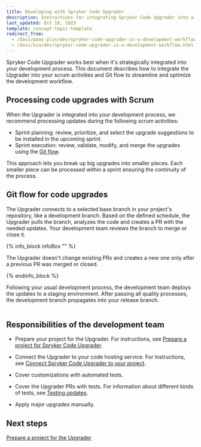 ```yaml
---
title: Developing with Spryker Code Upgrader
description: Instructions for integrating Spryker Code Upgrader into a development process
last_updated: Oct 10, 2023
template: concept-topic-template
redirect_from:
  - /docs/paas-plus/dev/spryker-code-upgrader-in-a-development-workflow.html
  - /docs/scu/dev/spryker-code-upgrader-in-a-development-workflow.html
---
```


Spryker Code Upgrader works best when it's strategically integrated into your development process. This document describes how to integrate the Upgrader into your scrum activities and Git flow to streamline and optimize the development workflow.

## Processing code upgrades with Scrum

When the Upgrader is integrated into your development process, we recommend processing updates during the following scrum activities:

* Sprint planning: review, prioritize, and select the upgrade suggestions to be installed in the upcoming sprint.
* Sprint execution: review, validate, modify, and merge the upgrades using the [Git flow](#git-flow-for-code-upgrades).

This approach lets you break up big upgrades into smaller pieces. Each smaller piece can be processed within a sprint ensuring the continuity of the process.

## Git flow for code upgrades

The Upgrader connects to a selected base branch in your project's repository, like a development branch. Based on the defined schedule, the Upgrader pulls the branch, analyzes the code and creates a PR with the needed updates. Your development team reviews the branch to merge or close it.

{% info_block infoBox "" %}

The Upgrader doesn't change existing PRs and creates a new one only after a previous PR was merged or closed.

{% endinfo_block %}


Following your usual development process, the development team deploys the updates to a staging environment. After passing all quality processes, the development branch propagates into your release branch.

<div class="mxgraph" style="max-width:100%;border:1px solid transparent;" data-mxgraph="{&quot;highlight&quot;:&quot;#0000ff&quot;,&quot;nav&quot;:true,&quot;resize&quot;:true,&quot;toolbar&quot;:&quot;zoom layers tags lightbox&quot;,&quot;edit&quot;:&quot;_blank&quot;,&quot;xml&quot;:&quot;&lt;mxfile host=\&quot;app.diagrams.net\&quot; modified=\&quot;2024-01-24T09:15:35.727Z\&quot; agent=\&quot;Mozilla/5.0 (Macintosh; Intel Mac OS X 10_15_7) AppleWebKit/537.36 (KHTML, like Gecko) Chrome/120.0.0.0 Safari/537.36\&quot; etag=\&quot;ao2TTJy9OYLXKmXHDzkS\&quot; version=\&quot;22.1.21\&quot;&gt;\n  &lt;diagram id=\&quot;2U4xRcvccBM7bDsFLrtS\&quot; name=\&quot;Page-1\&quot;&gt;\n    &lt;mxGraphModel dx=\&quot;1562\&quot; dy=\&quot;909\&quot; grid=\&quot;1\&quot; gridSize=\&quot;10\&quot; guides=\&quot;1\&quot; tooltips=\&quot;1\&quot; connect=\&quot;1\&quot; arrows=\&quot;1\&quot; fold=\&quot;1\&quot; page=\&quot;1\&quot; pageScale=\&quot;1\&quot; pageWidth=\&quot;850\&quot; pageHeight=\&quot;1100\&quot; math=\&quot;0\&quot; shadow=\&quot;0\&quot;&gt;\n      &lt;root&gt;\n        &lt;mxCell id=\&quot;0\&quot; /&gt;\n        &lt;mxCell id=\&quot;1\&quot; parent=\&quot;0\&quot; /&gt;\n        &lt;mxCell id=\&quot;mMndJCWNl6UvMToYRjuH-1\&quot; value=\&quot;\&quot; style=\&quot;endArrow=halfCircle;dashed=1;html=1;dashPattern=1 3;strokeWidth=2;rounded=0;startArrow=halfCircle;startFill=0;endFill=0;\&quot; parent=\&quot;1\&quot; edge=\&quot;1\&quot;&gt;\n          &lt;mxGeometry width=\&quot;50\&quot; height=\&quot;50\&quot; relative=\&quot;1\&quot; as=\&quot;geometry\&quot;&gt;\n            &lt;mxPoint x=\&quot;110\&quot; y=\&quot;220\&quot; as=\&quot;sourcePoint\&quot; /&gt;\n            &lt;mxPoint x=\&quot;910\&quot; y=\&quot;220\&quot; as=\&quot;targetPoint\&quot; /&gt;\n          &lt;/mxGeometry&gt;\n        &lt;/mxCell&gt;\n        &lt;mxCell id=\&quot;mMndJCWNl6UvMToYRjuH-5\&quot; value=\&quot;\&quot; style=\&quot;endArrow=none;dashed=1;html=1;strokeWidth=2;rounded=0;entryX=0;entryY=1;entryDx=0;entryDy=0;\&quot; parent=\&quot;1\&quot; edge=\&quot;1\&quot;&gt;\n          &lt;mxGeometry width=\&quot;50\&quot; height=\&quot;50\&quot; relative=\&quot;1\&quot; as=\&quot;geometry\&quot;&gt;\n            &lt;mxPoint x=\&quot;110\&quot; y=\&quot;210\&quot; as=\&quot;sourcePoint\&quot; /&gt;\n            &lt;mxPoint x=\&quot;110\&quot; y=\&quot;100\&quot; as=\&quot;targetPoint\&quot; /&gt;\n          &lt;/mxGeometry&gt;\n        &lt;/mxCell&gt;\n        &lt;mxCell id=\&quot;mMndJCWNl6UvMToYRjuH-6\&quot; value=\&quot;\&quot; style=\&quot;endArrow=none;dashed=1;html=1;strokeWidth=2;rounded=0;entryX=1;entryY=0.75;entryDx=0;entryDy=0;\&quot; parent=\&quot;1\&quot; edge=\&quot;1\&quot;&gt;\n          &lt;mxGeometry width=\&quot;50\&quot; height=\&quot;50\&quot; relative=\&quot;1\&quot; as=\&quot;geometry\&quot;&gt;\n            &lt;mxPoint x=\&quot;910\&quot; y=\&quot;210\&quot; as=\&quot;sourcePoint\&quot; /&gt;\n            &lt;mxPoint x=\&quot;211.42857142857133\&quot; y=\&quot;94.10714285714289\&quot; as=\&quot;targetPoint\&quot; /&gt;\n          &lt;/mxGeometry&gt;\n        &lt;/mxCell&gt;\n        &lt;mxCell id=\&quot;mMndJCWNl6UvMToYRjuH-7\&quot; value=\&quot;\&quot; style=\&quot;endArrow=classic;html=1;rounded=0;exitX=1;exitY=0.5;exitDx=0;exitDy=0;entryX=0;entryY=0.5;entryDx=0;entryDy=0;\&quot; parent=\&quot;1\&quot; source=\&quot;1UPlRi65xaXemwvb7FqK-11\&quot; target=\&quot;1UPlRi65xaXemwvb7FqK-12\&quot; edge=\&quot;1\&quot;&gt;\n          &lt;mxGeometry width=\&quot;50\&quot; height=\&quot;50\&quot; relative=\&quot;1\&quot; as=\&quot;geometry\&quot;&gt;\n            &lt;mxPoint x=\&quot;220\&quot; y=\&quot;85\&quot; as=\&quot;sourcePoint\&quot; /&gt;\n            &lt;mxPoint x=\&quot;390\&quot; y=\&quot;85\&quot; as=\&quot;targetPoint\&quot; /&gt;\n          &lt;/mxGeometry&gt;\n        &lt;/mxCell&gt;\n        &lt;mxCell id=\&quot;mMndJCWNl6UvMToYRjuH-8\&quot; value=\&quot;\&quot; style=\&quot;endArrow=classic;html=1;rounded=0;entryX=0;entryY=0.5;entryDx=0;entryDy=0;exitX=1;exitY=0.5;exitDx=0;exitDy=0;\&quot; parent=\&quot;1\&quot; source=\&quot;1UPlRi65xaXemwvb7FqK-12\&quot; target=\&quot;1UPlRi65xaXemwvb7FqK-13\&quot; edge=\&quot;1\&quot;&gt;\n          &lt;mxGeometry width=\&quot;50\&quot; height=\&quot;50\&quot; relative=\&quot;1\&quot; as=\&quot;geometry\&quot;&gt;\n            &lt;mxPoint x=\&quot;490\&quot; y=\&quot;80\&quot; as=\&quot;sourcePoint\&quot; /&gt;\n            &lt;mxPoint x=\&quot;630\&quot; y=\&quot;85\&quot; as=\&quot;targetPoint\&quot; /&gt;\n          &lt;/mxGeometry&gt;\n        &lt;/mxCell&gt;\n        &lt;mxCell id=\&quot;mMndJCWNl6UvMToYRjuH-9\&quot; value=\&quot;\&quot; style=\&quot;endArrow=classic;html=1;rounded=0;startArrow=none;\&quot; parent=\&quot;1\&quot; source=\&quot;mMndJCWNl6UvMToYRjuH-15\&quot; edge=\&quot;1\&quot;&gt;\n          &lt;mxGeometry width=\&quot;50\&quot; height=\&quot;50\&quot; relative=\&quot;1\&quot; as=\&quot;geometry\&quot;&gt;\n            &lt;mxPoint x=\&quot;110\&quot; y=\&quot;280\&quot; as=\&quot;sourcePoint\&quot; /&gt;\n            &lt;mxPoint x=\&quot;910\&quot; y=\&quot;280\&quot; as=\&quot;targetPoint\&quot; /&gt;\n          &lt;/mxGeometry&gt;\n        &lt;/mxCell&gt;\n        &lt;mxCell id=\&quot;mMndJCWNl6UvMToYRjuH-10\&quot; value=\&quot;&amp;lt;b&amp;gt;Spryker Cloud Production&amp;lt;/b&amp;gt;\&quot; style=\&quot;ellipse;shape=cloud;whiteSpace=wrap;html=1;fillColor=#ffe6cc;strokeColor=#d79b00;\&quot; parent=\&quot;1\&quot; vertex=\&quot;1\&quot;&gt;\n          &lt;mxGeometry x=\&quot;940\&quot; y=\&quot;295\&quot; width=\&quot;120\&quot; height=\&quot;80\&quot; as=\&quot;geometry\&quot; /&gt;\n        &lt;/mxCell&gt;\n        &lt;mxCell id=\&quot;mMndJCWNl6UvMToYRjuH-11\&quot; value=\&quot;\&quot; style=\&quot;endArrow=none;html=1;rounded=0;\&quot; parent=\&quot;1\&quot; target=\&quot;mMndJCWNl6UvMToYRjuH-13\&quot; edge=\&quot;1\&quot;&gt;\n          &lt;mxGeometry width=\&quot;50\&quot; height=\&quot;50\&quot; relative=\&quot;1\&quot; as=\&quot;geometry\&quot;&gt;\n            &lt;mxPoint x=\&quot;110\&quot; y=\&quot;280\&quot; as=\&quot;sourcePoint\&quot; /&gt;\n            &lt;mxPoint x=\&quot;790\&quot; y=\&quot;280\&quot; as=\&quot;targetPoint\&quot; /&gt;\n          &lt;/mxGeometry&gt;\n        &lt;/mxCell&gt;\n        &lt;mxCell id=\&quot;mMndJCWNl6UvMToYRjuH-13\&quot; value=\&quot;M1\&quot; style=\&quot;ellipse;whiteSpace=wrap;html=1;aspect=fixed;fillColor=#1EBEA0;strokeColor=#9673a6;\&quot; parent=\&quot;1\&quot; vertex=\&quot;1\&quot;&gt;\n          &lt;mxGeometry x=\&quot;161\&quot; y=\&quot;265\&quot; width=\&quot;30\&quot; height=\&quot;30\&quot; as=\&quot;geometry\&quot; /&gt;\n        &lt;/mxCell&gt;\n        &lt;mxCell id=\&quot;mMndJCWNl6UvMToYRjuH-14\&quot; value=\&quot;\&quot; style=\&quot;endArrow=none;html=1;rounded=0;startArrow=none;\&quot; parent=\&quot;1\&quot; source=\&quot;mMndJCWNl6UvMToYRjuH-13\&quot; target=\&quot;mMndJCWNl6UvMToYRjuH-15\&quot; edge=\&quot;1\&quot;&gt;\n          &lt;mxGeometry width=\&quot;50\&quot; height=\&quot;50\&quot; relative=\&quot;1\&quot; as=\&quot;geometry\&quot;&gt;\n            &lt;mxPoint x=\&quot;191\&quot; y=\&quot;280\&quot; as=\&quot;sourcePoint\&quot; /&gt;\n            &lt;mxPoint x=\&quot;790\&quot; y=\&quot;280\&quot; as=\&quot;targetPoint\&quot; /&gt;\n          &lt;/mxGeometry&gt;\n        &lt;/mxCell&gt;\n        &lt;mxCell id=\&quot;mMndJCWNl6UvMToYRjuH-15\&quot; value=\&quot;M2\&quot; style=\&quot;ellipse;whiteSpace=wrap;html=1;aspect=fixed;fillColor=#1EBEA0;strokeColor=#9673a6;\&quot; parent=\&quot;1\&quot; vertex=\&quot;1\&quot;&gt;\n          &lt;mxGeometry x=\&quot;820\&quot; y=\&quot;265\&quot; width=\&quot;30\&quot; height=\&quot;30\&quot; as=\&quot;geometry\&quot; /&gt;\n        &lt;/mxCell&gt;\n        &lt;mxCell id=\&quot;mMndJCWNl6UvMToYRjuH-16\&quot; value=\&quot;&amp;lt;b&amp;gt;&amp;amp;nbsp;Deploy&amp;amp;nbsp;&amp;lt;/b&amp;gt;\&quot; style=\&quot;endArrow=classic;html=1;rounded=0;dashed=1;exitX=0.5;exitY=1;exitDx=0;exitDy=0;entryX=0.07;entryY=0.4;entryDx=0;entryDy=0;entryPerimeter=0;\&quot; parent=\&quot;1\&quot; source=\&quot;mMndJCWNl6UvMToYRjuH-15\&quot; target=\&quot;mMndJCWNl6UvMToYRjuH-10\&quot; edge=\&quot;1\&quot;&gt;\n          &lt;mxGeometry width=\&quot;50\&quot; height=\&quot;50\&quot; relative=\&quot;1\&quot; as=\&quot;geometry\&quot;&gt;\n            &lt;mxPoint x=\&quot;830\&quot; y=\&quot;390\&quot; as=\&quot;sourcePoint\&quot; /&gt;\n            &lt;mxPoint x=\&quot;880\&quot; y=\&quot;340\&quot; as=\&quot;targetPoint\&quot; /&gt;\n          &lt;/mxGeometry&gt;\n        &lt;/mxCell&gt;\n        &lt;mxCell id=\&quot;mMndJCWNl6UvMToYRjuH-17\&quot; value=\&quot;\&quot; style=\&quot;endArrow=classic;html=1;rounded=0;startArrow=none;\&quot; parent=\&quot;1\&quot; source=\&quot;mMndJCWNl6UvMToYRjuH-25\&quot; edge=\&quot;1\&quot;&gt;\n          &lt;mxGeometry width=\&quot;50\&quot; height=\&quot;50\&quot; relative=\&quot;1\&quot; as=\&quot;geometry\&quot;&gt;\n            &lt;mxPoint x=\&quot;110\&quot; y=\&quot;494.5\&quot; as=\&quot;sourcePoint\&quot; /&gt;\n            &lt;mxPoint x=\&quot;910\&quot; y=\&quot;495\&quot; as=\&quot;targetPoint\&quot; /&gt;\n          &lt;/mxGeometry&gt;\n        &lt;/mxCell&gt;\n        &lt;mxCell id=\&quot;mMndJCWNl6UvMToYRjuH-18\&quot; value=\&quot;\&quot; style=\&quot;endArrow=classic;html=1;rounded=0;exitX=0.5;exitY=1;exitDx=0;exitDy=0;entryX=0.5;entryY=0;entryDx=0;entryDy=0;\&quot; parent=\&quot;1\&quot; source=\&quot;mMndJCWNl6UvMToYRjuH-13\&quot; target=\&quot;mMndJCWNl6UvMToYRjuH-23\&quot; edge=\&quot;1\&quot;&gt;\n          &lt;mxGeometry width=\&quot;50\&quot; height=\&quot;50\&quot; relative=\&quot;1\&quot; as=\&quot;geometry\&quot;&gt;\n            &lt;mxPoint x=\&quot;310\&quot; y=\&quot;430\&quot; as=\&quot;sourcePoint\&quot; /&gt;\n            &lt;mxPoint x=\&quot;360\&quot; y=\&quot;380\&quot; as=\&quot;targetPoint\&quot; /&gt;\n          &lt;/mxGeometry&gt;\n        &lt;/mxCell&gt;\n        &lt;mxCell id=\&quot;mMndJCWNl6UvMToYRjuH-19\&quot; value=\&quot;&amp;amp;nbsp;&amp;lt;b&amp;gt;Branch&amp;amp;nbsp;&amp;lt;/b&amp;gt;\&quot; style=\&quot;edgeLabel;html=1;align=center;verticalAlign=middle;resizable=0;points=[];\&quot; parent=\&quot;mMndJCWNl6UvMToYRjuH-18\&quot; vertex=\&quot;1\&quot; connectable=\&quot;0\&quot;&gt;\n          &lt;mxGeometry x=\&quot;-0.0293\&quot; y=\&quot;-1\&quot; relative=\&quot;1\&quot; as=\&quot;geometry\&quot;&gt;\n            &lt;mxPoint y=\&quot;5\&quot; as=\&quot;offset\&quot; /&gt;\n          &lt;/mxGeometry&gt;\n        &lt;/mxCell&gt;\n        &lt;mxCell id=\&quot;mMndJCWNl6UvMToYRjuH-20\&quot; value=\&quot;\&quot; style=\&quot;endArrow=none;html=1;rounded=0;\&quot; parent=\&quot;1\&quot; target=\&quot;mMndJCWNl6UvMToYRjuH-22\&quot; edge=\&quot;1\&quot; source=\&quot;mMndJCWNl6UvMToYRjuH-23\&quot;&gt;\n          &lt;mxGeometry width=\&quot;50\&quot; height=\&quot;50\&quot; relative=\&quot;1\&quot; as=\&quot;geometry\&quot;&gt;\n            &lt;mxPoint x=\&quot;110\&quot; y=\&quot;494.5\&quot; as=\&quot;sourcePoint\&quot; /&gt;\n            &lt;mxPoint x=\&quot;1030\&quot; y=\&quot;494.5\&quot; as=\&quot;targetPoint\&quot; /&gt;\n          &lt;/mxGeometry&gt;\n        &lt;/mxCell&gt;\n        &lt;mxCell id=\&quot;mMndJCWNl6UvMToYRjuH-22\&quot; value=\&quot;D2\&quot; style=\&quot;ellipse;whiteSpace=wrap;html=1;aspect=fixed;fillColor=#BF6D29;strokeColor=#9673a6;\&quot; parent=\&quot;1\&quot; vertex=\&quot;1\&quot;&gt;\n          &lt;mxGeometry x=\&quot;400\&quot; y=\&quot;480\&quot; width=\&quot;30\&quot; height=\&quot;30\&quot; as=\&quot;geometry\&quot; /&gt;\n        &lt;/mxCell&gt;\n        &lt;mxCell id=\&quot;mMndJCWNl6UvMToYRjuH-24\&quot; value=\&quot;\&quot; style=\&quot;endArrow=none;html=1;rounded=0;startArrow=none;\&quot; parent=\&quot;1\&quot; source=\&quot;mMndJCWNl6UvMToYRjuH-35\&quot; target=\&quot;mMndJCWNl6UvMToYRjuH-25\&quot; edge=\&quot;1\&quot;&gt;\n          &lt;mxGeometry width=\&quot;50\&quot; height=\&quot;50\&quot; relative=\&quot;1\&quot; as=\&quot;geometry\&quot;&gt;\n            &lt;mxPoint x=\&quot;320\&quot; y=\&quot;495\&quot; as=\&quot;sourcePoint\&quot; /&gt;\n            &lt;mxPoint x=\&quot;1030\&quot; y=\&quot;494.5\&quot; as=\&quot;targetPoint\&quot; /&gt;\n          &lt;/mxGeometry&gt;\n        &lt;/mxCell&gt;\n        &lt;mxCell id=\&quot;mMndJCWNl6UvMToYRjuH-25\&quot; value=\&quot;D4\&quot; style=\&quot;ellipse;whiteSpace=wrap;html=1;aspect=fixed;fillColor=#BF6D29;strokeColor=#9673a6;\&quot; parent=\&quot;1\&quot; vertex=\&quot;1\&quot;&gt;\n          &lt;mxGeometry x=\&quot;770\&quot; y=\&quot;480\&quot; width=\&quot;30\&quot; height=\&quot;30\&quot; as=\&quot;geometry\&quot; /&gt;\n        &lt;/mxCell&gt;\n        &lt;mxCell id=\&quot;mMndJCWNl6UvMToYRjuH-26\&quot; value=\&quot;&amp;lt;b&amp;gt;&amp;amp;nbsp;Merge&amp;lt;/b&amp;gt;&amp;amp;nbsp;\&quot; style=\&quot;endArrow=classic;html=1;rounded=0;exitX=0.5;exitY=0;exitDx=0;exitDy=0;entryX=0.5;entryY=1;entryDx=0;entryDy=0;\&quot; parent=\&quot;1\&quot; source=\&quot;mMndJCWNl6UvMToYRjuH-25\&quot; target=\&quot;mMndJCWNl6UvMToYRjuH-15\&quot; edge=\&quot;1\&quot;&gt;\n          &lt;mxGeometry x=\&quot;-0.0252\&quot; y=\&quot;-1\&quot; width=\&quot;50\&quot; height=\&quot;50\&quot; relative=\&quot;1\&quot; as=\&quot;geometry\&quot;&gt;\n            &lt;mxPoint x=\&quot;740\&quot; y=\&quot;410\&quot; as=\&quot;sourcePoint\&quot; /&gt;\n            &lt;mxPoint x=\&quot;790\&quot; y=\&quot;360\&quot; as=\&quot;targetPoint\&quot; /&gt;\n            &lt;mxPoint as=\&quot;offset\&quot; /&gt;\n          &lt;/mxGeometry&gt;\n        &lt;/mxCell&gt;\n        &lt;mxCell id=\&quot;mMndJCWNl6UvMToYRjuH-27\&quot; value=\&quot;&amp;amp;nbsp;&amp;lt;b&amp;gt;Deploy&amp;amp;nbsp;&amp;lt;/b&amp;gt;\&quot; style=\&quot;endArrow=classic;html=1;rounded=0;dashed=1;exitX=1;exitY=0;exitDx=0;exitDy=0;entryX=0.13;entryY=0.77;entryDx=0;entryDy=0;entryPerimeter=0;\&quot; parent=\&quot;1\&quot; source=\&quot;mMndJCWNl6UvMToYRjuH-25\&quot; target=\&quot;mMndJCWNl6UvMToYRjuH-36\&quot; edge=\&quot;1\&quot;&gt;\n          &lt;mxGeometry x=\&quot;-0.0721\&quot; y=\&quot;-1\&quot; width=\&quot;50\&quot; height=\&quot;50\&quot; relative=\&quot;1\&quot; as=\&quot;geometry\&quot;&gt;\n            &lt;mxPoint x=\&quot;845\&quot; y=\&quot;305\&quot; as=\&quot;sourcePoint\&quot; /&gt;\n            &lt;mxPoint x=\&quot;918.4000000000001\&quot; y=\&quot;382\&quot; as=\&quot;targetPoint\&quot; /&gt;\n            &lt;mxPoint as=\&quot;offset\&quot; /&gt;\n          &lt;/mxGeometry&gt;\n        &lt;/mxCell&gt;\n        &lt;mxCell id=\&quot;mMndJCWNl6UvMToYRjuH-28\&quot; value=\&quot;\&quot; style=\&quot;rounded=0;whiteSpace=wrap;html=1;opacity=60;dashed=1;fillColor=#92C88F;strokeColor=#82b366;dashPattern=12 12;\&quot; parent=\&quot;1\&quot; vertex=\&quot;1\&quot;&gt;\n          &lt;mxGeometry x=\&quot;120\&quot; y=\&quot;560\&quot; width=\&quot;550\&quot; height=\&quot;250\&quot; as=\&quot;geometry\&quot; /&gt;\n        &lt;/mxCell&gt;\n        &lt;mxCell id=\&quot;mMndJCWNl6UvMToYRjuH-29\&quot; value=\&quot;\&quot; style=\&quot;endArrow=classic;html=1;rounded=0;exitX=1;exitY=0;exitDx=0;exitDy=0;entryX=0.5;entryY=1;entryDx=0;entryDy=0;\&quot; parent=\&quot;1\&quot; source=\&quot;mMndJCWNl6UvMToYRjuH-31\&quot; target=\&quot;mMndJCWNl6UvMToYRjuH-35\&quot; edge=\&quot;1\&quot;&gt;\n          &lt;mxGeometry width=\&quot;50\&quot; height=\&quot;50\&quot; relative=\&quot;1\&quot; as=\&quot;geometry\&quot;&gt;\n            &lt;mxPoint x=\&quot;810\&quot; y=\&quot;620\&quot; as=\&quot;sourcePoint\&quot; /&gt;\n            &lt;mxPoint x=\&quot;410\&quot; y=\&quot;585\&quot; as=\&quot;targetPoint\&quot; /&gt;\n          &lt;/mxGeometry&gt;\n        &lt;/mxCell&gt;\n        &lt;mxCell id=\&quot;mMndJCWNl6UvMToYRjuH-30\&quot; value=\&quot;&amp;amp;nbsp;&amp;lt;b&amp;gt;Merge PR&amp;amp;nbsp;&amp;lt;/b&amp;gt;\&quot; style=\&quot;edgeLabel;html=1;align=center;verticalAlign=middle;resizable=0;points=[];\&quot; parent=\&quot;mMndJCWNl6UvMToYRjuH-29\&quot; vertex=\&quot;1\&quot; connectable=\&quot;0\&quot;&gt;\n          &lt;mxGeometry x=\&quot;0.1467\&quot; relative=\&quot;1\&quot; as=\&quot;geometry\&quot;&gt;\n            &lt;mxPoint y=\&quot;13\&quot; as=\&quot;offset\&quot; /&gt;\n          &lt;/mxGeometry&gt;\n        &lt;/mxCell&gt;\n        &lt;mxCell id=\&quot;mMndJCWNl6UvMToYRjuH-31\&quot; value=\&quot;U1\&quot; style=\&quot;ellipse;whiteSpace=wrap;html=1;aspect=fixed;fillColor=#E6D8AC;strokeColor=#9673a6;\&quot; parent=\&quot;1\&quot; vertex=\&quot;1\&quot;&gt;\n          &lt;mxGeometry x=\&quot;535\&quot; y=\&quot;570\&quot; width=\&quot;30\&quot; height=\&quot;30\&quot; as=\&quot;geometry\&quot; /&gt;\n        &lt;/mxCell&gt;\n        &lt;mxCell id=\&quot;mMndJCWNl6UvMToYRjuH-32\&quot; value=\&quot;&amp;amp;nbsp;&amp;lt;b&amp;gt;Trigger upgrader&amp;amp;nbsp;&amp;lt;/b&amp;gt;\&quot; style=\&quot;endArrow=classic;html=1;rounded=0;exitX=1;exitY=0.5;exitDx=0;exitDy=0;entryX=0;entryY=0.5;entryDx=0;entryDy=0;\&quot; parent=\&quot;1\&quot; source=\&quot;1UPlRi65xaXemwvb7FqK-1\&quot; target=\&quot;_mcKxxylJ-jb3VWPHy3--9\&quot; edge=\&quot;1\&quot;&gt;\n          &lt;mxGeometry width=\&quot;50\&quot; height=\&quot;50\&quot; relative=\&quot;1\&quot; as=\&quot;geometry\&quot;&gt;\n            &lt;mxPoint x=\&quot;312.5\&quot; y=\&quot;710\&quot; as=\&quot;sourcePoint\&quot; /&gt;\n            &lt;mxPoint x=\&quot;280\&quot; y=\&quot;580\&quot; as=\&quot;targetPoint\&quot; /&gt;\n          &lt;/mxGeometry&gt;\n        &lt;/mxCell&gt;\n        &lt;mxCell id=\&quot;mMndJCWNl6UvMToYRjuH-34\&quot; value=\&quot;\&quot; style=\&quot;endArrow=none;html=1;rounded=0;startArrow=none;\&quot; parent=\&quot;1\&quot; source=\&quot;mMndJCWNl6UvMToYRjuH-22\&quot; target=\&quot;mMndJCWNl6UvMToYRjuH-35\&quot; edge=\&quot;1\&quot;&gt;\n          &lt;mxGeometry width=\&quot;50\&quot; height=\&quot;50\&quot; relative=\&quot;1\&quot; as=\&quot;geometry\&quot;&gt;\n            &lt;mxPoint x=\&quot;320\&quot; y=\&quot;495\&quot; as=\&quot;sourcePoint\&quot; /&gt;\n            &lt;mxPoint x=\&quot;770\&quot; y=\&quot;495\&quot; as=\&quot;targetPoint\&quot; /&gt;\n          &lt;/mxGeometry&gt;\n        &lt;/mxCell&gt;\n        &lt;mxCell id=\&quot;mMndJCWNl6UvMToYRjuH-35\&quot; value=\&quot;D3\&quot; style=\&quot;ellipse;whiteSpace=wrap;html=1;aspect=fixed;fillColor=#BF6D29;strokeColor=#9673a6;\&quot; parent=\&quot;1\&quot; vertex=\&quot;1\&quot;&gt;\n          &lt;mxGeometry x=\&quot;580\&quot; y=\&quot;480\&quot; width=\&quot;30\&quot; height=\&quot;30\&quot; as=\&quot;geometry\&quot; /&gt;\n        &lt;/mxCell&gt;\n        &lt;mxCell id=\&quot;mMndJCWNl6UvMToYRjuH-36\&quot; value=\&quot;&amp;lt;b&amp;gt;Spryker Cloud Staging&amp;lt;/b&amp;gt;\&quot; style=\&quot;ellipse;shape=cloud;whiteSpace=wrap;html=1;fillColor=#ffe6cc;strokeColor=#d79b00;\&quot; parent=\&quot;1\&quot; vertex=\&quot;1\&quot;&gt;\n          &lt;mxGeometry x=\&quot;940\&quot; y=\&quot;390\&quot; width=\&quot;120\&quot; height=\&quot;80\&quot; as=\&quot;geometry\&quot; /&gt;\n        &lt;/mxCell&gt;\n        &lt;mxCell id=\&quot;mMndJCWNl6UvMToYRjuH-38\&quot; value=\&quot;\&quot; style=\&quot;endArrow=classic;html=1;rounded=0;exitX=0.5;exitY=1;exitDx=0;exitDy=0;dashed=1;entryX=0.5;entryY=0;entryDx=0;entryDy=0;\&quot; parent=\&quot;1\&quot; source=\&quot;mMndJCWNl6UvMToYRjuH-23\&quot; target=\&quot;1UPlRi65xaXemwvb7FqK-1\&quot; edge=\&quot;1\&quot;&gt;\n          &lt;mxGeometry width=\&quot;50\&quot; height=\&quot;50\&quot; relative=\&quot;1\&quot; as=\&quot;geometry\&quot;&gt;\n            &lt;mxPoint x=\&quot;490\&quot; y=\&quot;640\&quot; as=\&quot;sourcePoint\&quot; /&gt;\n            &lt;mxPoint x=\&quot;225\&quot; y=\&quot;680\&quot; as=\&quot;targetPoint\&quot; /&gt;\n          &lt;/mxGeometry&gt;\n        &lt;/mxCell&gt;\n        &lt;mxCell id=\&quot;mMndJCWNl6UvMToYRjuH-39\&quot; value=\&quot;&amp;lt;b&amp;gt;&amp;amp;nbsp;Pull code&amp;amp;nbsp;&amp;lt;/b&amp;gt;\&quot; style=\&quot;edgeLabel;html=1;align=center;verticalAlign=middle;resizable=0;points=[];fontSize=12;\&quot; parent=\&quot;mMndJCWNl6UvMToYRjuH-38\&quot; vertex=\&quot;1\&quot; connectable=\&quot;0\&quot;&gt;\n          &lt;mxGeometry x=\&quot;0.5597\&quot; y=\&quot;1\&quot; relative=\&quot;1\&quot; as=\&quot;geometry\&quot;&gt;\n            &lt;mxPoint x=\&quot;-1\&quot; y=\&quot;-3\&quot; as=\&quot;offset\&quot; /&gt;\n          &lt;/mxGeometry&gt;\n        &lt;/mxCell&gt;\n        &lt;mxCell id=\&quot;mMndJCWNl6UvMToYRjuH-40\&quot; value=\&quot;&amp;lt;font style=&amp;quot;font-size: 20px;&amp;quot;&amp;gt;&amp;lt;font style=&amp;quot;font-size: 20px;&amp;quot;&amp;gt;Spryker Code Upgrader&amp;lt;/font&amp;gt;&amp;lt;/font&amp;gt;\&quot; style=\&quot;text;html=1;strokeColor=none;fillColor=none;align=center;verticalAlign=middle;whiteSpace=wrap;rounded=0;rotation=0;\&quot; parent=\&quot;1\&quot; vertex=\&quot;1\&quot;&gt;\n          &lt;mxGeometry x=\&quot;312.5\&quot; y=\&quot;760\&quot; width=\&quot;165\&quot; height=\&quot;30\&quot; as=\&quot;geometry\&quot; /&gt;\n        &lt;/mxCell&gt;\n        &lt;mxCell id=\&quot;mMndJCWNl6UvMToYRjuH-42\&quot; value=\&quot;&amp;amp;nbsp;&amp;lt;b&amp;gt;Create branch &amp;amp;amp; PR&amp;amp;nbsp;&amp;lt;/b&amp;gt;\&quot; style=\&quot;endArrow=classic;html=1;rounded=0;dashed=1;fontSize=12;entryX=0.5;entryY=1;entryDx=0;entryDy=0;exitX=0.5;exitY=0;exitDx=0;exitDy=0;\&quot; parent=\&quot;1\&quot; target=\&quot;mMndJCWNl6UvMToYRjuH-31\&quot; edge=\&quot;1\&quot; source=\&quot;_mcKxxylJ-jb3VWPHy3--9\&quot;&gt;\n          &lt;mxGeometry width=\&quot;50\&quot; height=\&quot;50\&quot; relative=\&quot;1\&quot; as=\&quot;geometry\&quot;&gt;\n            &lt;mxPoint x=\&quot;558\&quot; y=\&quot;655\&quot; as=\&quot;sourcePoint\&quot; /&gt;\n            &lt;mxPoint x=\&quot;530\&quot; y=\&quot;630\&quot; as=\&quot;targetPoint\&quot; /&gt;\n          &lt;/mxGeometry&gt;\n        &lt;/mxCell&gt;\n        &lt;mxCell id=\&quot;_mcKxxylJ-jb3VWPHy3--9\&quot; value=\&quot;&amp;lt;b&amp;gt;Upgrader tool&amp;lt;/b&amp;gt;\&quot; style=\&quot;rounded=1;whiteSpace=wrap;html=1;fillColor=#f5f5f5;fontColor=#333333;strokeColor=#666666;\&quot; parent=\&quot;1\&quot; vertex=\&quot;1\&quot;&gt;\n          &lt;mxGeometry x=\&quot;490\&quot; y=\&quot;680\&quot; width=\&quot;120\&quot; height=\&quot;60\&quot; as=\&quot;geometry\&quot; /&gt;\n        &lt;/mxCell&gt;\n        &lt;mxCell id=\&quot;1UPlRi65xaXemwvb7FqK-1\&quot; value=\&quot;&amp;lt;b&amp;gt;Spryker CI&amp;lt;/b&amp;gt;\&quot; style=\&quot;rounded=1;whiteSpace=wrap;html=1;fillColor=#f5f5f5;fontColor=#333333;strokeColor=#666666;\&quot; vertex=\&quot;1\&quot; parent=\&quot;1\&quot;&gt;\n          &lt;mxGeometry x=\&quot;180\&quot; y=\&quot;680\&quot; width=\&quot;120\&quot; height=\&quot;60\&quot; as=\&quot;geometry\&quot; /&gt;\n        &lt;/mxCell&gt;\n        &lt;mxCell id=\&quot;1UPlRi65xaXemwvb7FqK-2\&quot; value=\&quot;\&quot; style=\&quot;endArrow=none;html=1;rounded=0;exitX=1;exitY=0.5;exitDx=0;exitDy=0;\&quot; edge=\&quot;1\&quot; parent=\&quot;1\&quot; source=\&quot;1UPlRi65xaXemwvb7FqK-6\&quot; target=\&quot;mMndJCWNl6UvMToYRjuH-23\&quot;&gt;\n          &lt;mxGeometry width=\&quot;50\&quot; height=\&quot;50\&quot; relative=\&quot;1\&quot; as=\&quot;geometry\&quot;&gt;\n            &lt;mxPoint x=\&quot;110\&quot; y=\&quot;494.5\&quot; as=\&quot;sourcePoint\&quot; /&gt;\n            &lt;mxPoint x=\&quot;400\&quot; y=\&quot;495\&quot; as=\&quot;targetPoint\&quot; /&gt;\n          &lt;/mxGeometry&gt;\n        &lt;/mxCell&gt;\n        &lt;mxCell id=\&quot;mMndJCWNl6UvMToYRjuH-23\&quot; value=\&quot;D1\&quot; style=\&quot;ellipse;whiteSpace=wrap;html=1;aspect=fixed;fillColor=#BF6D29;strokeColor=#9673a6;\&quot; parent=\&quot;1\&quot; vertex=\&quot;1\&quot;&gt;\n          &lt;mxGeometry x=\&quot;225\&quot; y=\&quot;480\&quot; width=\&quot;30\&quot; height=\&quot;30\&quot; as=\&quot;geometry\&quot; /&gt;\n        &lt;/mxCell&gt;\n        &lt;mxCell id=\&quot;1UPlRi65xaXemwvb7FqK-5\&quot; value=\&quot;&amp;lt;div style=&amp;quot;&amp;quot;&amp;gt;&amp;lt;b style=&amp;quot;background-color: initial;&amp;quot;&amp;gt;Main&amp;lt;/b&amp;gt;&amp;lt;/div&amp;gt;&amp;lt;b&amp;gt;&amp;lt;div style=&amp;quot;&amp;quot;&amp;gt;&amp;lt;b style=&amp;quot;background-color: initial;&amp;quot;&amp;gt;branch&amp;lt;/b&amp;gt;&amp;lt;/div&amp;gt;&amp;lt;/b&amp;gt;\&quot; style=\&quot;triangle;whiteSpace=wrap;html=1;align=left;fillColor=#1EBEA0;\&quot; vertex=\&quot;1\&quot; parent=\&quot;1\&quot;&gt;\n          &lt;mxGeometry x=\&quot;40\&quot; y=\&quot;240\&quot; width=\&quot;70\&quot; height=\&quot;80\&quot; as=\&quot;geometry\&quot; /&gt;\n        &lt;/mxCell&gt;\n        &lt;mxCell id=\&quot;1UPlRi65xaXemwvb7FqK-14\&quot; value=\&quot;\&quot; style=\&quot;edgeStyle=orthogonalEdgeStyle;rounded=0;orthogonalLoop=1;jettySize=auto;html=1;\&quot; edge=\&quot;1\&quot; parent=\&quot;1\&quot; source=\&quot;1UPlRi65xaXemwvb7FqK-6\&quot; target=\&quot;mMndJCWNl6UvMToYRjuH-23\&quot;&gt;\n          &lt;mxGeometry relative=\&quot;1\&quot; as=\&quot;geometry\&quot; /&gt;\n        &lt;/mxCell&gt;\n        &lt;mxCell id=\&quot;1UPlRi65xaXemwvb7FqK-6\&quot; value=\&quot;&amp;lt;div style=&amp;quot;&amp;quot;&amp;gt;&amp;lt;b style=&amp;quot;background-color: initial;&amp;quot;&amp;gt;Dev&amp;lt;br&amp;gt;branch&amp;lt;/b&amp;gt;&amp;lt;br&amp;gt;&amp;lt;/div&amp;gt;\&quot; style=\&quot;triangle;whiteSpace=wrap;html=1;align=left;fillColor=#BF6D29;\&quot; vertex=\&quot;1\&quot; parent=\&quot;1\&quot;&gt;\n          &lt;mxGeometry x=\&quot;40\&quot; y=\&quot;455\&quot; width=\&quot;70\&quot; height=\&quot;80\&quot; as=\&quot;geometry\&quot; /&gt;\n        &lt;/mxCell&gt;\n        &lt;mxCell id=\&quot;1UPlRi65xaXemwvb7FqK-11\&quot; value=\&quot;&amp;lt;b&amp;gt;Sprint 1&amp;lt;/b&amp;gt;\&quot; style=\&quot;rounded=1;whiteSpace=wrap;html=1;fillColor=#F4E181;\&quot; vertex=\&quot;1\&quot; parent=\&quot;1\&quot;&gt;\n          &lt;mxGeometry x=\&quot;105\&quot; y=\&quot;60\&quot; width=\&quot;120\&quot; height=\&quot;40\&quot; as=\&quot;geometry\&quot; /&gt;\n        &lt;/mxCell&gt;\n        &lt;mxCell id=\&quot;1UPlRi65xaXemwvb7FqK-12\&quot; value=\&quot;&amp;lt;b&amp;gt;Sprint 1&amp;lt;/b&amp;gt;\&quot; style=\&quot;rounded=1;whiteSpace=wrap;html=1;fillColor=#F4E181;\&quot; vertex=\&quot;1\&quot; parent=\&quot;1\&quot;&gt;\n          &lt;mxGeometry x=\&quot;370\&quot; y=\&quot;60\&quot; width=\&quot;120\&quot; height=\&quot;40\&quot; as=\&quot;geometry\&quot; /&gt;\n        &lt;/mxCell&gt;\n        &lt;mxCell id=\&quot;1UPlRi65xaXemwvb7FqK-13\&quot; value=\&quot;&amp;lt;b&amp;gt;Sprint 3&amp;lt;/b&amp;gt;\&quot; style=\&quot;rounded=1;whiteSpace=wrap;html=1;fillColor=#F4E181;\&quot; vertex=\&quot;1\&quot; parent=\&quot;1\&quot;&gt;\n          &lt;mxGeometry x=\&quot;640\&quot; y=\&quot;60\&quot; width=\&quot;120\&quot; height=\&quot;40\&quot; as=\&quot;geometry\&quot; /&gt;\n        &lt;/mxCell&gt;\n      &lt;/root&gt;\n    &lt;/mxGraphModel&gt;\n  &lt;/diagram&gt;\n&lt;/mxfile&gt;\n&quot;}"></div>
<script type="text/javascript" src="https://viewer.diagrams.net/js/viewer-static.min.js"></script>

## Responsibilities of the development team

* Prepare your project for the Upgrader. For instructions, see [Prepare a project for Spryker Code Upgrader](/docs/ca/devscu/prepare-a-project-for-spryker-code-upgrader.html).

* Connect the Upgrader to your code hosting service. For instructions, see [Connect Spryker Code Upgrader to your project](/docs/ca/devscu/connect-spryker-code-upgrader/connect-spryker-code-upgrader-to-your-project.html).

* Cover customizations with automated tests.

* Cover the Upgrader PRs with tests. For information about different kinds of tests, see [Testing updates](/docs/dg/dev/updating-spryker/testing-updates.html).

* Apply major upgrades manually.

## Next steps

[Prepare a project for the Upgrader](/docs/ca/devscu/prepare-a-project-for-spryker-code-upgrader.html)
